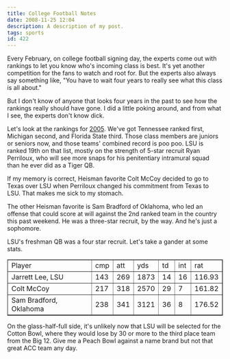 ```yaml
---
title: College Football Notes
date: 2008-11-25 12:04
description: A description of my post.
tags: sports
id: 422
---
```

Every February, on college football signing day, the experts come out with rankings to let you know who's incoming class is best.  It's yet another competition for the fans to watch and root for.  But the experts also always say something like, "You have to wait four years to really see what this class is all about."

But I don't know of anyone that looks four years in the past to see how the rankings really should have gone.  I did a little poking around, and from what I see, the experts don't know dick.

Let's look at the rankings for <a href="http://recruiting.scout.com/a.z?s=73&p=9&c=14&yr=2005" target="_blank">2005</a>.  We've got Tennessee ranked first, Michigan second, and Florida State third.  Those class members are juniors or seniors now, and those teams' combined record is poo poo.  LSU is ranked 19th on that list, mostly on the strength of 5-star recruit Ryan Perriloux, who will see more snaps for his penitentiary intramural squad than he ever did as a Tiger QB.

If my memory is correct, Heisman favorite Colt McCoy decided to go to Texas over LSU when Perriloux changed his commitment from Texas to LSU.  That makes me sick to my stomach. 

The other Heisman favorite is Sam Bradford of Oklahoma, who led an offense that could score at will against the 2nd ranked team in the country this past weekend.  He was a three-star recruit, by the way.  And he's just a sophomore.

LSU's freshman QB was a four star recruit.  Let's take a gander at some stats.

<table border="1" cellpadding="4px"><tr><td>Player</td><td>cmp</td><td>att</td><td>yds</td><td>td</td><td>int</td><td>rat</td></tr>
<tr><td>Jarrett Lee, LSU</td><td>143</td><td>269</td><td>1873</td><td>14</td><td>16</td><td>116.93</td></tr>
<tr><td>Colt McCoy</td><td>217</td><td>318</td><td>2570</td><td>29</td><td>7</td><td>161.82</td></tr>
<tr><td>Sam Bradford, Oklahoma</td><td>238</td><td>341</td><td>3121</td><td>36</td><td>8</td><td>176.52</td></tr></table>

On the glass-half-full side, it's unlikely now that LSU will be selected for the Cotton Bowl, where they would lose by 30 or more to the third place team from the Big 12.  Give me a Peach Bowl against a name brand but not that great ACC team any day.